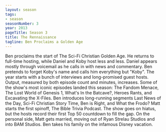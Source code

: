 ```yaml
---
layout: season
tags:
- season
seasonNumber: 3
year: 2013
pageTitle: Season 3
title: The Rennaissance
tagline: Ben Proclaims a Golden Age
---
```

<div class="columns">
<div class="column is-half">
Ben proclaims the start of The Sci-Fi Christian Golden Age. He returns to full-time hosting, while Daniel and Koby host less and less. Daniel appears mostly through voicemail as he calls in with news and commentary. Ben pretends to forget Koby's name and calls him everything but "Koby". The year starts with a bunch of interviews and long-promised guest hosts. Output, measured by both episode count and minutes, increases. Some of the show's most iconic episodes landed this season: The Fandom Menace, The Lost World of Genesis 1, What's In the Batcave?, Heroes Rants, and Excavating the X-Files. Ben introduces long-running segments Last News of the Day, Sci-Fi Christian Story Time, Ben is Right, and What the Frodo? Matt starts the first spinoff, The Bible Trivia Podcast. The show goes on hiatus, but the hosts record their first Top 50 countdown to fill the gap. On the personal side, Matt gets married, moving out of Ryan Strelau Studios and into BAM Studios. Ben takes his family on the infamous Disney vacation.
</div>
</div>